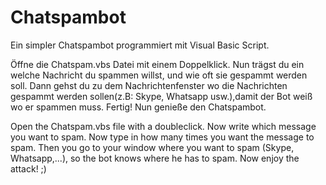 # Chatspambot
Ein simpler Chatspambot programmiert mit Visual Basic Script.

Öffne die Chatspam.vbs Datei mit einem Doppelklick.
Nun trägst du ein welche Nachricht du spammen willst, und wie oft sie gespammt werden soll.
Dann gehst du zu dem Nachrichtenfenster wo die Nachrichten gespammt werden sollen(z.B: Skype, Whatsapp usw.),damit der Bot weiß wo er spammen muss.
Fertig! Nun genieße den Chatspambot.

Open the Chatspam.vbs file with a doubleclick.
Now write which message you want to spam.
Now type in how many times you want the message to spam.
Then you go to your window where you want to spam (Skype, Whatsapp,...), so the bot knows where he has to spam.
Now enjoy the attack! ;)
